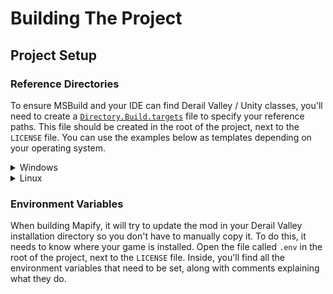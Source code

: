 # Building The Project

## Project Setup

### Reference Directories

To ensure MSBuild and your IDE can find Derail Valley / Unity classes,
you'll need to create a [`Directory.Build.targets`][directory-build-targets-docs] file to specify your reference paths.
This file should be created in the root of the project, next to the `LICENSE` file.
You can use the examples below as templates depending on your operating system.

<details>
<summary>Windows</summary>

Here's an example file for Windows you can use as a template.
Replace the provided paths with the paths to your Derail Valley installation directory.
Make sure to include the semicolons between each of the paths, but not after the last one!
Note that shortcuts like `%ProgramFiles%` *cannot* be used.
```xml
<Project>
    <PropertyGroup>
        <ReferencePath>
            C:\Program Files (x86)\Steam\steamapps\common\Derail Valley\DerailValley_Data\Managed\;
            C:\Program Files\Unity\Hub\Editor\2019.4.40f1\Editor\Data\Managed\
        </ReferencePath>
        <AssemblySearchPaths>$(AssemblySearchPaths);$(ReferencePath);</AssemblySearchPaths>
    </PropertyGroup>
</Project>
```
</details>

<details>
<summary>Linux</summary>

Here's an example file for Linux you can use as a template.
Replace the provided paths with the paths to your Derail Valley installation directory.
Make sure to include the semicolons between each of the paths, but not after the last one!
```xml
<Project>
    <PropertyGroup>
        <ReferencePath>
            /home/username/.local/share/Steam/steamapps/common/Derail Valley/DerailValley_Data/Managed/;
            /home/username/.local/share/UnityHub/Editor/2019.4.40f1/Editor/Data/Managed/
        </ReferencePath>
        <AssemblySearchPaths>$(AssemblySearchPaths);$(ReferencePath);</AssemblySearchPaths>
    </PropertyGroup>
</Project>
```
</details>

### Environment Variables

When building Mapify, it will try to update the mod in your Derail Valley installation directory so you don't have to manually copy it.
To do this, it needs to know where your game is installed.
Open the file called `.env` in the root of the project, next to the `LICENSE` file.
Inside, you'll find all the environment variables that need to be set, along with comments explaining what they do.


[directory-build-targets-docs]: https://learn.microsoft.com/en-us/visualstudio/msbuild/customize-by-directory?view=vs-2022#directorybuildprops-and-directorybuildtargets
